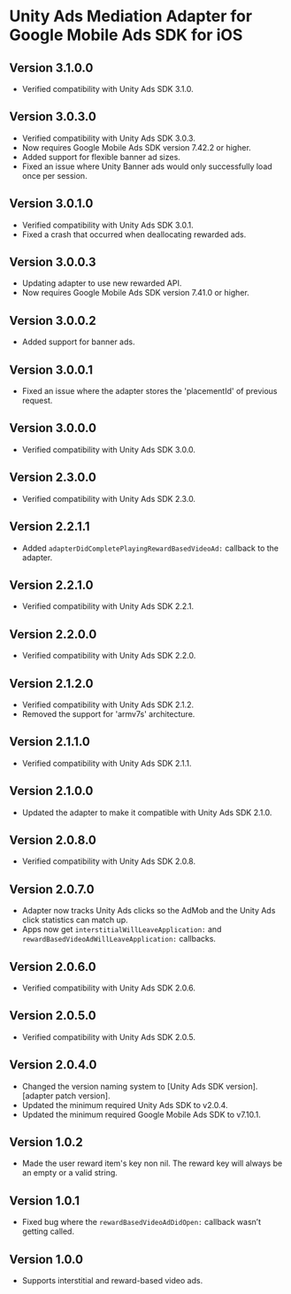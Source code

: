 # Unity Ads Mediation Adapter for Google Mobile Ads SDK for iOS

## Version 3.1.0.0
- Verified compatibility with Unity Ads SDK 3.1.0.

## Version 3.0.3.0
- Verified compatibility with Unity Ads SDK 3.0.3.
- Now requires Google Mobile Ads SDK version 7.42.2 or higher.
- Added support for flexible banner ad sizes.
- Fixed an issue where Unity Banner ads would only successfully load once per session.

## Version 3.0.1.0
- Verified compatibility with Unity Ads SDK 3.0.1.
- Fixed a crash that occurred when deallocating rewarded ads.

## Version 3.0.0.3
- Updating adapter to use new rewarded API.
- Now requires Google Mobile Ads SDK version 7.41.0 or higher.

## Version 3.0.0.2
- Added support for banner ads.

## Version 3.0.0.1
- Fixed an issue where the adapter stores the 'placementId' of previous request.

## Version 3.0.0.0
- Verified compatibility with Unity Ads SDK 3.0.0.

## Version 2.3.0.0
- Verified compatibility with Unity Ads SDK 2.3.0.

## Version 2.2.1.1
- Added `adapterDidCompletePlayingRewardBasedVideoAd:` callback to the adapter.

## Version 2.2.1.0
- Verified compatibility with Unity Ads SDK 2.2.1.

## Version 2.2.0.0
- Verified compatibility with Unity Ads SDK 2.2.0.

## Version 2.1.2.0
- Verified compatibility with Unity Ads SDK 2.1.2.
- Removed the support for 'armv7s' architecture.

## Version 2.1.1.0
- Verified compatibility with Unity Ads SDK 2.1.1.

## Version 2.1.0.0
- Updated the adapter to make it compatible with Unity Ads SDK 2.1.0.

## Version 2.0.8.0
- Verified compatibility with Unity Ads SDK 2.0.8.

## Version 2.0.7.0
- Adapter now tracks Unity Ads clicks so the AdMob and the Unity Ads click
  statistics can match up.
- Apps now get `interstitialWillLeaveApplication:` and
  `rewardBasedVideoAdWillLeaveApplication:` callbacks.

## Version 2.0.6.0
- Verified compatibility with Unity Ads SDK 2.0.6.

## Version 2.0.5.0
- Verified compatibility with Unity Ads SDK 2.0.5.

## Version 2.0.4.0
- Changed the version naming system to
  [Unity Ads SDK version].[adapter patch version].
- Updated the minimum required Unity Ads SDK to v2.0.4.
- Updated the minimum required Google Mobile Ads SDK to v7.10.1.

## Version 1.0.2
- Made the user reward item's key non nil. The reward key will always be an
  empty or a valid string.

## Version 1.0.1
- Fixed bug where the `rewardBasedVideoAdDidOpen:` callback wasn’t getting called.

## Version 1.0.0
- Supports interstitial and reward-based video ads.
